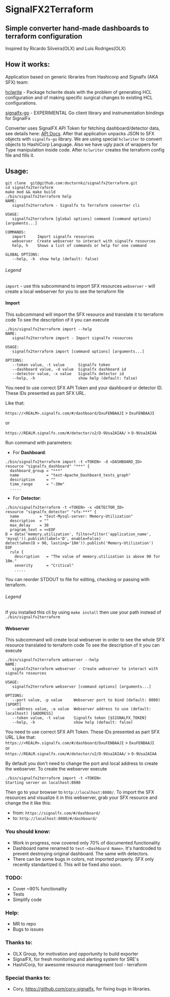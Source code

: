 # SignalFX2Terraform

## Simple converter hand-made dashboards to terraform configuration
Inspired by Ricardo Silveira(OLX) and Luis Rodriges(OLX)

## How it works:
Application based on generic libraries from Hashicorp and Signalfx (AKA SFX) team:

[hclwrite](https://godoc.org/github.com/hashicorp/hcl2/hclwrite) - Package hclwrite deals with the problem of generating HCL configuration and of making specific surgical changes to existing HCL configurations.

[signalfx-go](https://github.com/signalfx/signalfx-go) - EXPERIMENTAL Go client library and instrumentation bindings for SignalFx

Converter uses SignalFX API Token for fetching dashboard/detector data, see details here: [API Docs](https://developers.signalfx.com/basics/basics_overview.html).
After that application unpacks JSON to SFX objects with `signalfx-go` library. We are using special `hclwriter` to convert objects to HashiCorp Language. Also we have ugly pack of wrappers for Type manipulation inside code. After `hclwriter` creates the terraform config file and fills it.
## Usage:
```
git clone  git@github.com:doctornkz/signalfx2terraform.git
cd signalfx2terraform
make mod && make build
./bin/signalfx2terraform help
NAME:
   signalfx2terraform - Signalfx to Terraform converter cli

USAGE:
   signalfx2terraform [global options] command [command options] [arguments...]

COMMANDS:
   import     Import signalfx resources
   webserver  Create webserver to interact with signalfx resources
   help, h    Shows a list of commands or help for one command

GLOBAL OPTIONS:
   --help, -h  show help (default: false)
```

###### Legend
`import` - use this subcommand to import SFX resources
`webserver` - will create a local webserver for you to see the terraform file

#### Import
This subcommand will import the SFX resource and translate it to terraform code
To see the description of it you can execute
```
./bin/signalfx2terraform import --help
NAME:
   signalfx2terraform import - Import signalfx resources

USAGE:
   signalfx2terraform import [command options] [arguments...]

OPTIONS:
   --token value, -t value      Signalfx token
   --dashboard value, -d value  Signalfx dashboard id
   --detector value, -x value   Signalfx detector id
   --help, -h                   show help (default: false)
```

You need to use correct SFX API Token and your dashboard or detector ID. These IDs presented as part SFX URL.

Like that:

`https://<REALM>.signalfx.com/#/dashboard/DxuFENBAAJI` > `DxuFENBAAJI`

or

`https://REALM.signalfx.com/#/detector/v2/D-9Usa2AIAA/` > `D-9Usa2AIAA`

Run command with parameters:

- For **Dashboard**:

```
./bin/signalfx2terraform import -t <TOKEN> -d <DASHBOARD_ID>
resource "signalfx_dashboard" "***" {
  dashboard_group = "***"
  name            = "test-Apache_Dashboard_tests_graph"
  description     = ""
  time_range      = "-30m"
  .....
```
- For **Detector**:

```
./bin/signalfx2terraform -t <TOKEN> -x <DETECTOR_ID>
resource "signalfx_detector" "sfx-***" {
  name         = "test-Mysql-server: Memory-Utilization"
  description  = ""
  max_delay    = 30
  program_text = <<EOF
D = data('memory.utilization', filter=filter('application_name', 'mysql')).publish(label='D', enable=False)
detect(when(D > 90, lasting='10m')).publish('Memory-Utilization')
EOF
  rule {
    description   = "The value of memory.utilization is above 90 for 10m."
    severity      = "Critical"
    .....
```

You can reorder STDOUT to file for editing, checking or passing with terraform.

###### Legend
If you installed this cli by using `make install` then use your path instead of `./bin/signalfx2terraform`

#### Webserver
This subcommand will create local webserver in order to see the whole SFX resource translated to terraform code
To see the description of it you can execute

```
./bin/signalfx2terraform webserver --help
NAME:
   signalfx2terraform webserver - Create webserver to interact with signalfx resources

USAGE:
   signalfx2terraform webserver [command options] [arguments...]

OPTIONS:
   --port value, -p value     Webserver port to bind (default: 8080) [$PORT]
   --address value, -a value  Webserver address to use (default: localhost) [$ADDRESS]
   --token value, -t value    Signalfx token [$SIGNALFX_TOKEN]
   --help, -h                 show help (default: false)
```

You need to use correct SFX API Token. These IDs presented as part SFX URL.
Like that:\
`https://<REALM>.signalfx.com/#/dashboard/DxuFENBAAJI` > `DxuFENBAAJI`\
or\
`https://REALM.signalfx.com/#/detector/v2/D-9Usa2AIAA/` > `D-9Usa2AIAA`

By default you don't need to change the port and local address to create the webserver. To create the webserver execute
```
./bin/signalfx2terraform import -t <TOKEN>
Starting server on localhost:8080
```

Then go to your browser to `http://localhost:8080/`.
To import the SFX resources and visualize it in this webserver, grab your SFX resource and change the it like this:

- from: `https://signalfx.com/#/dashboard/`
- to:   `http://localhost:8080/#/dashboard/`

### You should know:
 - Work in progress, now covered only 70% of documented functionality
 - Dashboard name renamed to `test-<Dashboard Name>`. It's hardcoded to prevent destroying original dashboard. The same with detectors.
 - There can be some bugs in colors, not imported properly. SFX only recently standartized it. This will be fixed also soon.

### TODO:
 - Cover ~90% functionality
 - Tests
 - Simplify code

### Help:
 - MR to repo
 - Bugs to issues

### Thanks to:
 - OLX Group, for motivation and opportunity to build exporter
 - SignalFX, for fresh monitoring and alerting system for SRE's
 - HashiCorp, for awesome resource management tool - terraform

### Special thanks to:
 - Cory, https://github.com/cory-signalfx, for fixing bugs in libraries.
